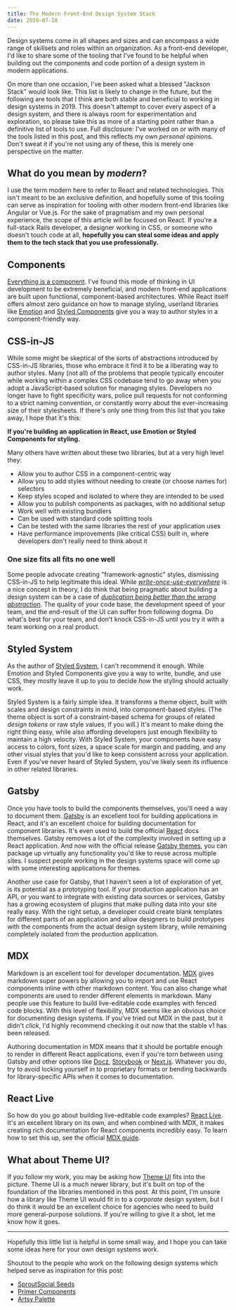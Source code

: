 ```yaml
---
title: The Modern Front-End Design System Stack
date: 2019-07-18
---
```


Design systems come in all shapes and sizes and can encompass a wide range of skillsets and roles within an organization.
As a front-end developer, I'd like to share some of the tooling
that I've found to be helpful when building out the components and code portion of a design system
in modern applications.

On more than one occasion, I've been asked what a blessed "Jackson Stack" would look like.
This list is likely to change in the future,
but the following are tools that I think are both stable and beneficial to working in design systems in 2019.
This doesn't attempt to cover every aspect of a design system,
and there is always room for experimentation and exploration,
so please take this as more of a starting point rather than a definitive list of tools to use.
Full disclosure: I've worked on or with many of the tools listed in this post, and this reflects my own *personal opinions*.
Don't sweat it if you're not using any of these, this is merely one perspective on the matter.

## What do you mean by *modern*?

I use the term modern here to refer to React and related technologies.
This isn't meant to be an exclusive definition, and hopefully some of this tooling can serve as inspiration for tooling with other modern front-end libraries like Angular or Vue.js.
For the sake of pragmatism and my own personal experience,
the scope of this article will be focused on React.
If you're a full-stack Rails developer, a designer working in CSS, or someone who doesn't touch code at all,
**hopefully you can steal some ideas and apply them to the tech stack that you use professionally.**

## Components

[Everything is a component](https://jxnblk.com/blog/components/).
I've found this mode of thinking in UI development to be extremely beneficial,
and modern front-end applications are built upon functional, component-based architectures.
While React itself offers almost zero guidance on how to manage styling,
userland libraries like [Emotion][] and [Styled Components][] give you a way to author styles in a component-friendly way.

## CSS-in-JS

While some might be skeptical of the sorts of abstractions introduced by CSS-in-JS libraries,
those who embrace it find it to be a liberating way to author styles.
Many (not all) of the problems that people typically encouter while working within a complex CSS codebase tend to go away when you adopt a JavaScript-based solution for managing styles.
Developers no longer have to fight specificity wars,
police pull requests for not conforming to a strict naming convention,
or constantly worry about the ever-increasing size of their stylesheets.
If there's only one thing from this list that you take away, I hope that it's this:

**If you're building an application in React, use Emotion or Styled Components for styling.**

Many others have written about these two libraries, but at a very high level they:

- Allow you to author CSS in a component-centric way
- Allow you to add styles without needing to create (or choose names for) selectors
- Keep styles scoped and isolated to where they are intended to be used
- Allow you to publish components as packages, with no additional setup
- Work well with existing bundlers
- Can be used with standard code splitting tools
- Can be tested with the same libraries the rest of your application uses
- Have performance improvements (like critical CSS) built in, where developers don't really need to think about it

### One size fits all fits no one well

Some people advocate creating "framework-agnostic" styles, dismissing CSS-in-JS to help legitimate this ideal.
While [*write-once-use-everywhere*](https://en.wikipedia.org/wiki/Write_once,_run_anywhere) is a nice concept in theory,
I do think that being pragmatic about building a design system can be a case of
[*duplication being better than the wrong abstraction*][sandi metz].
The quality of your code base, the development speed of your team, and the end-result of the UI
can suffer from following dogma.
Do what's best for your team, and don't knock CSS-in-JS until you try it with a team working on a real product.

[sandi metz]: https://www.sandimetz.com/blog/2016/1/20/the-wrong-abstraction

## Styled System

As the author of [Styled System][], I can't recommend it enough.
While Emotion and Styled Components give you a way to write, bundle, and use CSS, they mostly leave it up to you to decide *how* the styling should actually work.

Styled System is a fairly simple idea.
It transforms a theme object, built with scales and design constraints in mind, into component-based styles.
(The theme object is sort of a constraint-based schema for groups of related *design tokens* or raw style values, if you will.)
It's meant to make doing the right thing easy,
while also affording
developers just enough flexibility to maintain a high velocity.
With Styled System, your components have easy access to colors, font sizes, a space scale for margin and padding, and any other visual styles that you'd like to keep consistent across your application.
Even if you've never heard of Styled System, you've likely seen its influence in other related libraries.

## Gatsby

Once you have tools to build the components themselves,
you'll need a way to document them.
[Gatsby][] is an excellent tool for building applications in React, and it's an excellent choice for building documentation for component libraries.
It's even used to build the official [React](https://reactjs.org) docs themselves.
Gatsby removes a lot of the complexity involved in setting up a React application.
And now with the official release [Gatsby themes][], you can package up virtually any functionality you'd like to reuse across multiple sites.
I suspect people working in the design systems space will
come up with some interesting applications for themes.

Another use case for Gatsby, that I haven't seen a lot of exploration of yet, is its potential as a prototyping tool.
If your production application has an API, or you want to integrate with existing data sources or services,
Gatsby has a growing ecosystem of plugins that make pulling data into your site really easy.
With the right setup, a developer could create blank templates for different parts of an application and allow designers to build prototypes with the components from the actual design system library,
while remaining
completely isolated from the production application.

## MDX

Markdown is an excellent tool for developer documentation.
[MDX][] gives markdown super powers by allowing you to import and use React components inline with other markdown content.
You can also change what components are used to render different elements in markdown.
Many people use this feature to build live-editable code examples
with fenced code blocks.
With this level of flexibility,
MDX seems like an obvious choice for documenting design systems.
If you've tried out MDX in the past, but it didn't *click*, I'd highly recommend checking it out now that the stable v1 has been released.

Authoring documentation in MDX means that it should be portable enough to render in different React applications,
even if you're torn between using Gatsby and other options like [Docz][], [Storybook][] or [Next.js][].
Whatever you do, try to avoid locking yourself in to proprietary formats
or bending backwards for library-specific APIs when it comes to documentation.

## React Live

So how do you go about building live-editable code examples? [React Live][].
It's an excellent library on its own, and when combined with MDX, it makes creating rich documentation for React components incredibly easy.
To learn how to set this up, see the official [MDX guide](https://mdxjs.com/guides/live-code).

## What about Theme UI?

If you follow my work, you may be asking how [Theme UI][] fits into the picture.
Theme UI is a much newer library, but it's built on top of the foundation of the libraries mentioned in this post.
At this point, I'm unsure how a library like Theme UI would fit in to a *corporate* design system,
but I do think it would be an excellent choice for agencies who need to build more general-purpose solutions.
If you're willing to give it a shot, let me know how it goes.

---

Hopefully this little list is helpful in some small way,
and I hope you can take some ideas here for your own design systems work.

Shoutout to the people who work on the following design systems which helped serve as inspiration for this post:

- [SproutSocial Seeds](https://sproutsocial.com/seeds/)
- [Primer Components](https://primer.style/components)
- [Artsy Palette](https://palette.artsy.net/)

[styled system]: https://styled-system.com
[emotion]: https://emotion.sh
[styled components]: https://styled-components.com
[gatsby]: https://gatsbyjs.org
[mdx]: https://mdxjs.com
[gatsby themes]: https://www.gatsbyjs.org/blog/2019-07-03-announcing-stable-release-gatsby-themes/
[react live]: https://github.com/FormidableLabs/react-live
[docz]: https://docz.site/
[storybook]: https://storybook.js.org/
[next.js]: https://nextjs.org
[theme ui]: https://theme-ui.com
[tweet]: https://mobile.twitter.com/jxnblk/status/1144666765563224064
